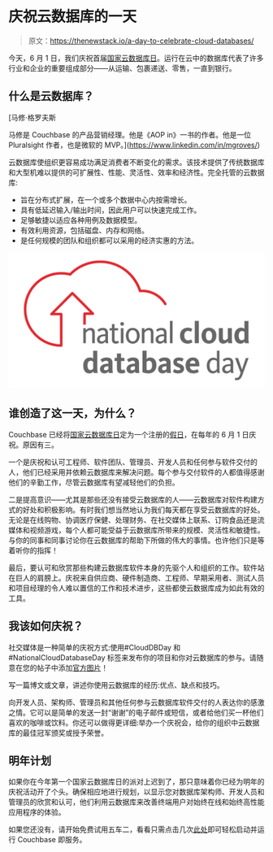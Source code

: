 # 庆祝云数据库的一天

> 原文：<https://thenewstack.io/a-day-to-celebrate-cloud-databases/>

今天，6 月 1 日，我们庆祝首届[国家云数据库日](https://info.couchbase.com/Cloud-Database-Day.html)。运行在云中的数据库代表了许多行业和企业的重要组成部分——从运输、包裹递送、零售，一直到银行。

## **什么是云数据库？**

 [马修·格罗夫斯

马修是 Couchbase 的产品营销经理。他是《AOP in》一书的作者。他是一位 Pluralsight 作者，也是微软的 MVP。](https://www.linkedin.com/in/mgroves/) 

云数据库使组织更容易成功满足消费者不断变化的需求。该技术提供了传统数据库和大型机难以提供的可扩展性、性能、灵活性、效率和经济性。完全托管的云数据库:

*   旨在分布式扩展，在一个或多个数据中心内按需增长。
*   具有低延迟输入/输出时间，因此用户可以快速完成工作。
*   足够敏捷以适应各种用例及数据模型。
*   有效利用资源，包括磁盘、内存和网络。
*   是任何规模的团队和组织都可以采用的经济实惠的方法。

![](img/e0089fd46b5a7306cc0697b25ebcae3e.png)

## **谁创造了这一天，为什么？**

Couchbase 已经将[国家云数据库日](https://info.couchbase.com/Cloud-Database-Day.html)定为一个注册的[假日](https://www.nationaldayarchives.com/day/national-cloud-database-day/)，在每年的 6 月 1 日庆祝。原因有三。

一个是庆祝和认可工程师、软件团队、管理员、开发人员和任何参与软件交付的人，他们已经采用并依赖云数据库来解决问题。每个参与交付软件的人都值得感谢他们的辛勤工作，尽管云数据库有望减轻他们的负担。

二是提高意识——尤其是那些还没有接受云数据库的人——云数据库对软件构建方式的好处和积极影响。有时我们想当然地认为我们每天都在享受云数据库的好处。无论是在线购物、协调医疗保健、处理财务、在社交媒体上联系、订购食品还是流媒体和视频游戏，每个人都可能受益于云数据库所带来的规模、灵活性和敏捷性。与你的同事和同事讨论你在云数据库的帮助下所做的伟大的事情。也许他们只是等着听你的指挥！

最后，要认可和欣赏那些构建云数据库软件本身的先驱个人和组织的工作。软件站在巨人的肩膀上。庆祝来自供应商、硬件制造商、工程师、早期采用者、测试人员和项目经理的令人难以置信的工作和技术进步，这些都使云数据库成为如此有效的工具。

## 我该如何庆祝？

社交媒体是一种简单的庆祝方式:使用#CloudDBDay 和#NationalCloudDatabaseDay 标签来发布你的项目和你对云数据库的参与。请随意在您的帖子中添加[官方图片](https://info.couchbase.com/rs/302-GJY-034/images/NationalCloudDatabaseDay_logo.jpg)！

写一篇博文或文章，讲述你使用云数据库的经历:优点、缺点和技巧。

向开发人员、架构师、管理员和其他任何参与云数据库软件交付的人表达你的感激之情。它可以是简单的发送一封“谢谢”的电子邮件或短信，或者给他们买一杯他们喜欢的咖啡或饮料。你还可以做得更详细:举办一个庆祝会，给你的组织中云数据库的最佳冠军颁奖或授予荣誉。

## **明年计划**

如果你在今年第一个国家云数据库日的派对上迟到了，那只意味着你已经为明年的庆祝活动开了个头。确保相应地进行规划，以显示您对数据库架构师、开发人员和管理员的欣赏和认可，他们利用云数据库来改善终端用户对始终在线和始终高性能应用程序的体验。

如果您还没有，请开始免费试用五车二，看看只需点击几次[此处](https://www.couchbase.com/products/capella?utm_source=marketo&utm_medium=lp&utm_campaign=national-cloud-db-day)即可轻松启动并运行 Couchbase 即服务。

<svg xmlns:xlink="http://www.w3.org/1999/xlink" viewBox="0 0 68 31" version="1.1"><title>Group</title> <desc>Created with Sketch.</desc></svg>